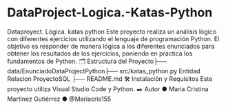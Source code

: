 # DataProject-Logica.-Katas-Python
Dataproyect. Lógica. katas python Este proyecto realiza un análisis lógico con diferentes ejercicios utilizando el lenguaje de programación Python. El objetivo es responder de manera lógica a los diferentes enunciados para obtener los resultados de los ejercicios, poniendo en práctica los fundamentos de Python. 🗂️ Estructura del Proyecto├── data/EnunciadoDataProjectPython├── src/katas_python.py Entidad Relacion ProyectoSQL ├── README.md 🛠️ Instalación y Requisitos Este proyecto utiliza Visual Studio Code y Python. ✒️ Autor ● Maria Cristina Martínez Gutiérrez
● @Mariacris155
